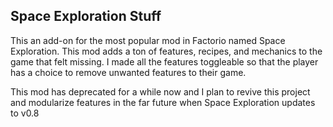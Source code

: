 ﻿## Space Exploration Stuff
This an add-on for the most popular mod in Factorio named Space Exploration. This mod adds a ton of features, recipes, and mechanics to the game that felt missing. I made all the features toggleable so that the player has a choice to remove unwanted features to their game.

This mod has deprecated for a while now and I plan to revive this project and modularize features in the far future when Space Exploration updates to v0.8
